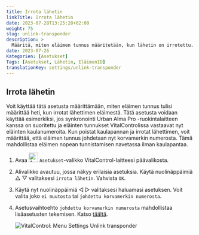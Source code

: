 ```yaml
---
title: Irrota lähetin
linkTitle: Irrota lähetin
date: 2023-07-28T13:25:28+02:00
weight: 75
slug: unlink-transponder
description: >
  Määritä, miten eläimen tunnus määritetään, kun lähetin on irrotettu.
date: 2023-07-26
Kategorien: [Asetukset]
Tags: [Asetukset, Lähetin, EläimenID]
translationKey: settings/unlink-transponder
---
```

## Irrota lähetin

Voit käyttää tätä asetusta määrittämään, miten eläimen tunnus tulisi määrittää heti, kun irrotat lähettimen eläimestä. Tätä asetusta voidaan käyttää esimerkiksi, jos synkronointi Urban Alma Pro -ruokintalaitteen kanssa on suoritettu ja eläinten tunnukset VitalControlissa vastaavat nyt eläinten kaulanumeroita. Kun poistat kaulapannan ja irrotat lähettimen, voit määrittää, että eläimen tunnus johdetaan nyt korvamerkin numerosta. Tämä mahdollistaa eläimen nopean tunnistamisen navetassa ilman kaulapantaa.

1. Avaa <img src="/icons/gear.svg" width="25" align="bottom" alt="Asetukset" /> `Asetukset`-valikko VitalControl-laitteesi päävalikosta.

2. Alivalikko avautuu, jossa näkyy erilaisia asetuksia. Käytä nuolinäppäimiä △ ▽ valitaksesi `irrota lähetin`. Vahvista `OK`.

3. Käytä nyt nuolinäppäimiä ◁ ▷ valitaksesi haluamasi asetuksen. Voit valita joko `ei muutosta` tai `johdettu korvamerkin numerosta`.

4. Asetusvaihtoehto `johdettu korvamerkin numerosta` mahdollistaa lisäasetusten tekemisen. Katso [täältä](/fi/docs/settings/animal-registration/#digit-of-the-new-id).

   ![VitalControl: Menu Settings Unlink transponder](../images/unlink-transponder.png "Irrota lähetin")
